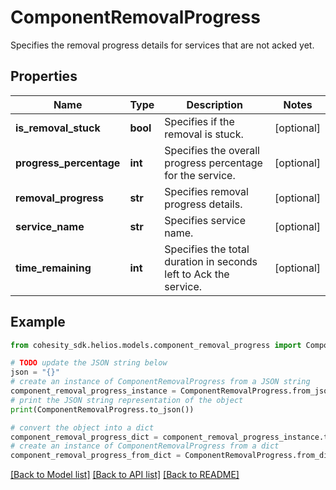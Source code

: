 # ComponentRemovalProgress

Specifies the removal progress details for services that are not acked yet.

## Properties

Name | Type | Description | Notes
------------ | ------------- | ------------- | -------------
**is_removal_stuck** | **bool** | Specifies if the removal is stuck. | [optional] 
**progress_percentage** | **int** | Specifies the overall progress percentage for the service. | [optional] 
**removal_progress** | **str** | Specifies removal progress details. | [optional] 
**service_name** | **str** | Specifies service name. | [optional] 
**time_remaining** | **int** | Specifies the total duration in seconds left to Ack the service. | [optional] 

## Example

```python
from cohesity_sdk.helios.models.component_removal_progress import ComponentRemovalProgress

# TODO update the JSON string below
json = "{}"
# create an instance of ComponentRemovalProgress from a JSON string
component_removal_progress_instance = ComponentRemovalProgress.from_json(json)
# print the JSON string representation of the object
print(ComponentRemovalProgress.to_json())

# convert the object into a dict
component_removal_progress_dict = component_removal_progress_instance.to_dict()
# create an instance of ComponentRemovalProgress from a dict
component_removal_progress_from_dict = ComponentRemovalProgress.from_dict(component_removal_progress_dict)
```
[[Back to Model list]](../README.md#documentation-for-models) [[Back to API list]](../README.md#documentation-for-api-endpoints) [[Back to README]](../README.md)


